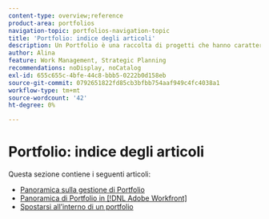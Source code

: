 ```yaml
---
content-type: overview;reference
product-area: portfolios
navigation-topic: portfolios-navigation-topic
title: 'Portfolio: indice degli articoli'
description: Un Portfolio è una raccolta di progetti che hanno caratteristiche unificanti. Per informazioni sui portfolio, consulta i seguenti articoli.
author: Alina
feature: Work Management, Strategic Planning
recommendations: noDisplay, noCatalog
exl-id: 655c655c-4bfe-44c8-bbb5-0222b0d158eb
source-git-commit: 0792651822fd85cb3bfbb754aaf949c4fc4038a1
workflow-type: tm+mt
source-wordcount: '42'
ht-degree: 0%

---
```


# Portfolio: indice degli articoli

<!-- Audited: 5/2025 -->

Questa sezione contiene i seguenti articoli:

* [Panoramica sulla gestione di Portfolio](../../../manage-work/portfolios/portfolios-overview/portfolio-managament-overview.md)
* [Panoramica di Portfolio in [!DNL Adobe Workfront]](../../../manage-work/portfolios/portfolios-overview/portfolio-overview.md)
* [Spostarsi all’interno di un portfolio](../../../manage-work/portfolios/portfolios-overview/navigate-within-portfolio.md)


